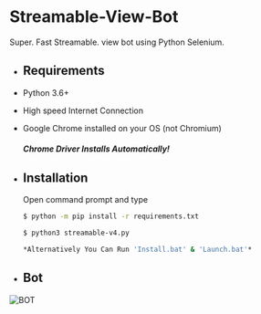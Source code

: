 # Streamable-View-Bot
Super. Fast Streamable. view bot using Python Selenium.

* ## Requirements
 * Python 3.6+
 * High speed Internet Connection
 * Google Chrome installed on your OS (not Chromium)
 
 
   #### *Chrome Driver Installs Automatically!*

* ## Installation 
 
  Open command prompt and type
  ```bash
  $ python -m pip install -r requirements.txt

  $ python3 streamable-v4.py

  *Alternatively You Can Run 'Install.bat' & 'Launch.bat'*
  ```

* ## Bot
![BOT](https://cdn.discordapp.com/attachments/827336938440491018/846837030938869790/Screenshot202021-05-2520124404.png)
